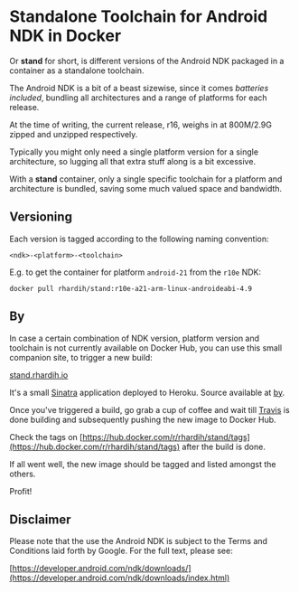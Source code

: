 # Standalone Toolchain for Android NDK in Docker

Or **stand** for short, is different versions of the Android NDK packaged in a
container as a standalone toolchain.

The Android NDK is a bit of a beast sizewise, since it comes *batteries
included*, bundling all architectures and a range of platforms for each release.

At the time of writing, the current release, r16, weighs in at 800M/2.9G zipped
and unzipped respectively.

Typically you might only need a single platform version for a single
architecture, so lugging all that extra stuff along is a bit excessive.

With a **stand** container, only a single specific toolchain for a platform and
architecture is bundled, saving some much valued space and bandwidth.

## Versioning

Each version is tagged according to the following naming convention:

`<ndk>-<platform>-<toolchain>`

E.g. to get the container for platform `android-21` from the `r10e` NDK:

`docker pull rhardih/stand:r10e-a21-arm-linux-androideabi-4.9`


## By

In case a certain combination of NDK version, platform version and toolchain is not
currently available on Docker Hub, you can use this small companion site, to trigger a new build:

[stand.rhardih.io](https://stand.rhardih.io)

It's a small [Sinatra](http://sinatrarb.com) application deployed to Heroku.
Source available at [by](https://github.com/rhardih/by).

Once you've triggered a build, go grab a cup of coffee and wait till [Travis](https://travis-ci.org/rhardih/stand) is done building and subsequently pushing
the new image to Docker Hub.

Check the tags on [https://hub.docker.com/r/rhardih/stand/tags](https://hub.docker.com/r/rhardih/stand/tags) after the build is done.

If all went well, the new image should be tagged and listed amongst the others.

Profit!

## Disclaimer

Please note that the use the Android NDK is subject to the Terms and Conditions
laid forth by Google. For the full text, please see:

[https://developer.android.com/ndk/downloads/](https://developer.android.com/ndk/downloads/index.html)

